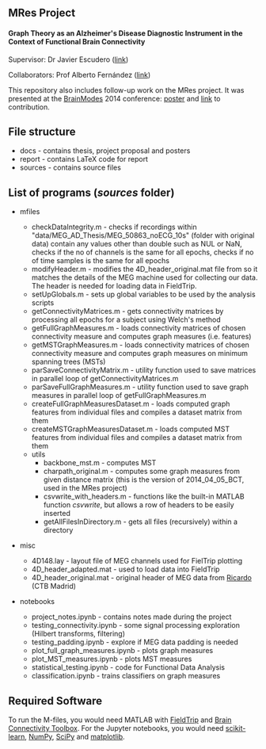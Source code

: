 ## MRes Project

#### Graph Theory as an Alzheimer's Disease Diagnostic Instrument in the Context of Functional Brain Connectivity

Supervisor: Dr Javier Escudero ([link](http://www.research.ed.ac.uk/portal/jescuder))

Collaborators: Prof Alberto Fernández ([link](https://www.ucm.es/psiquiatria/directorio?id=9190))


This repository also includes follow-up work on the MRes project. It was presented at the [BrainModes](http://www.brainmodes.org/) 2014 conference: [poster](./docs/BrainModes2014_poster.pdf) and [link](http://goo.gl/H39ueD) to contribution.

## File structure

- docs - contains thesis, project proposal and posters
- report - contains LaTeX code for report
- sources - contains source files

## List of programs (*sources* folder)

- mfiles
    - checkDataIntegrity.m - checks if recordings within "data/MEG_AD_Thesis/MEG_50863_noECG_10s" (folder with original data) contain any values other than double such as NUL or NaN, checks if the no of channels is the same for all epochs, checks if no of time samples is the same for all epochs
    - modifyHeader.m - modifies the 4D_header_original.mat file from so it matches the details of the MEG machine used for collecting our data. The header is needed for loading data in FieldTrip.
    - setUpGlobals.m - sets up global variables to be used by the analysis scripts
    - getConnectivityMatrices.m - gets connectivity matrices by processing all epochs for a subject using Welch's method
    - getFullGraphMeasures.m - loads connectivity matrices of chosen connectivity measure and computes graph measures (i.e. features)
    - getMSTGraphMeasures.m - loads connectivity matrices of chosen connectivity measure and computes graph measures on minimum spanning trees (MSTs)
    - parSaveConnectivityMatrix.m - utility function used to save matrices in parallel loop of getConnectivityMatrices.m
    - parSaveFullGraphMeasures.m - utility function used to save graph measures in parallel loop of getFullGraphMeasures.m
    - createFullGraphMeasuresDataset.m - loads computed graph features from individual files and compiles a dataset matrix from them
    - createMSTGraphMeasuresDataset.m - loads computed MST features from individual files and compiles a dataset matrix from them
    - utils
        - backbone_mst.m - computes MST
        - charpath_original.m - computes some graph measures from given distance matrix (this is the version of 2014_04_05_BCT, used in the MRes project)
        - csvwrite_with_headers.m - functions like the built-in MATLAB function *csvwrite*, but allows a row of headers to be easily inserted
        - getAllFilesInDirectory.m - gets all files (recursively) within a directory

- misc
    - 4D148.lay - layout file of MEG channels used for FielTrip plotting
    - 4D_header_adapted.mat - used to load data into FieldTrip
    - 4D_header_original.mat - original header of MEG data from [Ricardo](http://meg.ctb.upm.es/members/students/bruna/) (CTB Madrid)

- notebooks
    - project_notes.ipynb - contains notes made during the project
    - testing_connectivity.ipynb - some signal processing exploration (Hilbert transforms, filtering)
    - testing_padding.ipynb - explore if MEG data padding is needed
    - plot_full_graph_measures.ipynb - plots graph measures
    - plot_MST_measures.ipynb - plots MST measures
    - statistical_testing.ipynb - code for Functional Data Analysis
    - classification.ipynb - trains classifiers on graph measures

## Required Software

To run the M-files, you would need MATLAB with [FieldTrip](http://www.fieldtriptoolbox.org/) and [Brain Connectivity Toolbox](https://sites.google.com/site/bctnet/). For the Jupyter notebooks, you would need [scikit-learn](http://scikit-learn.org/), [NumPy](http://www.numpy.org/), [SciPy](https://www.scipy.org/) and [matplotlib](http://matplotlib.org/).
